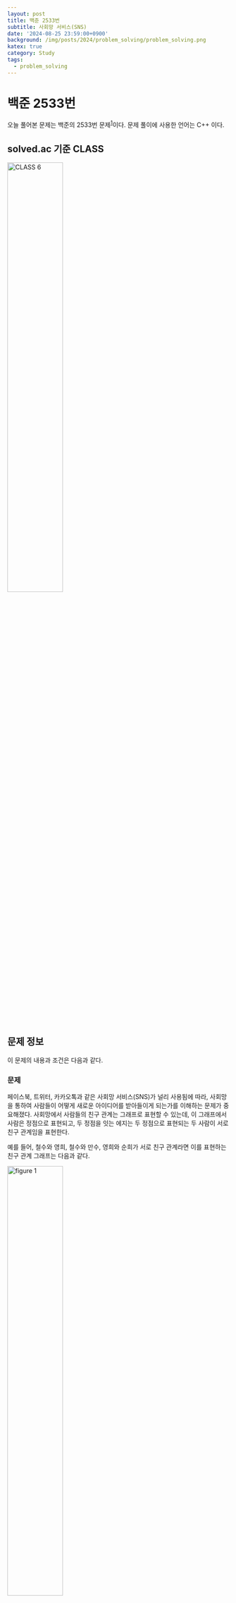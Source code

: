```yaml
---
layout: post
title: 백준 2533번
subtitle: 사회망 서비스(SNS)
date: '2024-08-25 23:59:00+0900'
background: /img/posts/2024/problem_solving/problem_solving.png
katex: true
category: Study
tags:
  - problem_solving
---
```

# 백준 2533번

오늘 풀어본 문제는 백준의 2533번 문제<sup>[1](#footnote_1)</sup>이다. 문제 풀이에 사용한 언어는 C++ 이다.

## solved.ac 기준 CLASS

<img src="https://static.solved.ac/class/c6.svg" width="50%" height="50%" alt="CLASS 6">

## 문제 정보

이 문제의 내용과 조건은 다음과 같다.

### 문제

페이스북, 트위터, 카카오톡과 같은 사회망 서비스(SNS)가 널리 사용됨에 따라, 사회망을 통하여 사람들이 어떻게 새로운 아이디어를 받아들이게 되는가를 이해하는 문제가 중요해졌다. 사회망에서 사람들의 친구 관계는 그래프로 표현할 수 있는데,  이 그래프에서 사람은 정점으로 표현되고, 두 정점을 잇는 에지는 두 정점으로 표현되는 두 사람이 서로 친구 관계임을 표현한다. 

예를 들어, 철수와 영희, 철수와 만수, 영희와 순희가 서로 친구 관계라면 이를 표현하는 친구 관계 그래프는 다음과 같다.

<img src="https://upload.acmicpc.net/c0d162b4-20d6-46eb-be8f-d06ae8bf1e9c/-/preview/" width="50%" height="50%" alt="figure 1">

친구 관계 그래프를 이용하면 사회망 서비스에서 어떤 새로운 아이디어가 전파되는 과정을 이해하는데 도움을 줄 수 있다. 어떤 새로운 아이디어를 먼저 받아들인 사람을 얼리 아답터(early adaptor)라고 하는데, 사회망 서비스에 속한 사람들은 얼리 아답터이거나 얼리 아답터가 아니다. 얼리 아답터가 아닌 사람들은 자신의 모든 친구들이 얼리 아답터일 때만 이 아이디어를 받아들인다. 

어떤 아이디어를 사회망 서비스에서 퍼뜨리고자 할 때, 가능한 한 최소의 수의 얼리 아답터를 확보하여 모든 사람이 이 아이디어를 받아들이게 하는  문제는 매우 중요하다. 

일반적인 그래프에서 이 문제를 푸는 것이 매우 어렵다는 것이 알려져 있기 때문에, 친구 관계 그래프가 트리인 경우, 즉 모든 두 정점 사이에 이들을 잇는 경로가 존재하면서 사이클이 존재하지 않는 경우만 고려한다. 

예를 들어, $8$ 명의 사람으로 이루어진 다음 친구 관계 트리를 생각해보자. $2$, $3$, $4$ 번 노드가 표현하는 사람들이 얼리 아답터라면, 얼리 아답터가 아닌 사람들은 자신의 모든 친구가 얼리 아답터이기 때문에 새로운 아이디어를 받아들인다.

<img src="https://upload.acmicpc.net/ac2e6a89-2e66-4cab-8f07-951372ef7fcc/-/preview/" width="50%" height="50%" alt="figure 2">

친구 관계 트리가 주어졌을 때, 모든 개인이 새로운 아이디어를 수용하기 위하여 필요한 최소 얼리 어답터의 수를 구하는 프로그램을 작성하시오.

### 입력

첫 번째 줄에는 친구 관계 트리의 정점 개수 $N$ 이 주어진다. 단, $2 \le N \le 1,000,000$ 이며, 각 정점은 $1$ 부터 $N$ 까지 일련번호로 표현된다. 두 번째 줄부터 $N-1$ 개의 줄에는 각 줄마다 친구 관계 트리의 에지 $(u, v)$ 를 나타내는 두 정수 $u$ 와 $v$ 가 하나의 빈칸을 사이에 두고 주어진다. 

### 출력

주어진 친구 관계 그래프에서 아이디어를 전파하는데 필요한 얼리 아답터의 최소 수를 하나의 정수로 출력한다.

## 풀이과정

### 1번째 시도

이 문제를 해결하기 위해 사용한 방법은 DP인데, 트리에서 DP를 해야한다는 점이 독특했다.

우선 내가 떠올린 방법은 루트 노드부터 시작하여 현재 노드가 얼리 어답터가 아닌 경우, 자식 노드들이 모두 얼리 어답터인 경우에 해당 자식 노드들을 루트 노드로 하는 서브 트리에서 필요한 얼리 어답터의 수를 모두 더한 값을 현재 노드를 루트 노드로 하는 서브 트리에 필요한 얼리 어답터의 수로 정하고, 현재 노드가 얼리 어답터인 경우 자식 노드들이 얼리 어답터이거나 아닌 경우 중 더 필요한 얼리 어답터의 수가 적은 것들의 합에 1을 더한 것으로 현재 노드를 루트 노드로 하는 서브 트리에 필요한 얼리 어답터의 수로 정하는 것이었다.

코드는 다음과 같이 작성하였다.

```cpp
#include <bits/extc++.h>

using namespace __gnu_pbds;
using namespace std;

using ll = long long int;
using ull = unsigned long long int;

using ld = long double;
using pll = pair<ll, ll>;

void updateByDFS(const vector<vector<ll>>& graph, vector<vector<ll>>& dp, ll curr, ll parent);

int main(void) {
	ios_base::sync_with_stdio(false);
	cin.tie(nullptr);

	ll N;
	cin >> N;

	vector<vector<ll>> graph(N+1);
	
	for (ll i=0; i<N-1; i++) {
		ll u, v;
		cin >> u >> v;

		graph[u].push_back(v);
		graph[v].push_back(u);
	}

	vector<vector<ll>> dp(2, vector<ll>(N+1, 0));
	updateByDFS(graph, dp, 1, 0);

	cout << min(dp[0][1], dp[1][1]);
	
	return 0;
}

void updateByDFS(const vector<vector<ll>>& graph, vector<vector<ll>>& dp, ll curr, ll parent) {
	if (graph[curr].size() == 1 && parent != 0) {
		dp[0][curr] = 0;
		dp[1][curr] = 1;

		return ;
	}
	
	for (auto& next : graph[curr]) {
		if (next == parent) {
			continue;
		}
		else {
			updateByDFS(graph, dp, next, curr);
			
			dp[0][curr] += dp[1][next];
			dp[1][curr] += min(dp[0][next], dp[1][next]);
		}
	}
	
	dp[1][curr]++;
}
```

그러자 모든 테스트 케이스를 통과하고 '맞았습니다'가 나오는 것을 확인할 수 있었다.

## 마무리

DP 문제는 지겹게 풀어봤지만, 트리에서 DP 문제를 풀어본건 처음인 것 같다! 점화식을 떠올리는 것도 생각보다 할만했던 재미있는 문제였던 것 같다.

오늘의 PS는 여기까지!

---

<a name="footnote_1">1</a>: <https://www.acmicpc.net/problem/2533>
